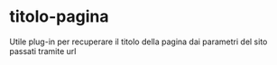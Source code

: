 # titolo-pagina
Utile plug-in per recuperare il titolo della pagina dai parametri del sito passati tramite url
